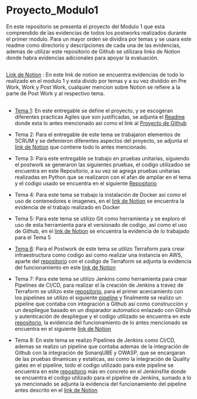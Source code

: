 # Proyecto_Modulo1


En este repositorio se presenta el proyecto del Modulo 1 que esta comprendido de las evidencias de todos los postworks realizados durante el primer modulo. Para un mayor orden se dividira por temas y se usara este readme como directorio y descripciones de cada una de las evidencias, ademas de utilizar este repositorio de Github se utilizara links de Notion donde habra evidencias adicionales para apoyar la evaluación.
##
[Link de Notion](https://scratched-wall-a31.notion.site/HSBC-Curso-c07bb5f2599e4e0c80f0abbb245e481f) : En este link de notion se encuentra evidencias de todo lo realizado en el modulo 1 y esta divido por temas y a su vez dividido en Pre Work, Work y Post Work, cualquier mencion sobre Notion se refiere a la parte de Post Work y al respectivo tema.
##

* [Tema 1](https://github.com/andregarza/Proyecto_Modulo1/tree/main/Tema%201):
En este entregable se define el proyecto, y se escogeran diferentes practicas Agiles que son justificadas, se adjunta el [Readme](https://github.com/andregarza/Proyecto_Modulo1/tree/main/Tema%201) donde esta lo antes mencionado así como el link al [Proyecto de Github](https://github.com/users/andregarza/projects/2/views/1)

* Tema 2: Para el entregable de este tema se trabajaron elementos de SCRUM y se defenieron diferentes aspectos del proyecto, se adjunta el [link de Notion](https://scratched-wall-a31.notion.site/Postwork-319951fd5fa04c1cba960c840aefc784) que contiene todo lo antes mencionado.


* Tema 3: Para este entregable se trabajo en pruebas unitarias, siguiendo el postwork se generaron las siguientes pruebas, el codigo utilizadoo se encuentra en este Repositorio, a su vez se agrega pruebas unitarias realizadas en Python que se realizaron con el afan de ampliar en el tema y el codigo usado se encuentra en el siguiente [Repositorio](https://github.com/andregarza/Unit-Test.git)


* Tema 4: Para este tema se trabajo la instalación de Docker así como el uso de contenedores e imagenes, en el [ link de Notion](https://scratched-wall-a31.notion.site/Postwork-4f23c18b4805479b99449e32f5475b70) se encuentra la evidencia de el trabajo realizado en Docker

* Tema 5: Para este tema se utilizo Git como herramienta y se exploro el uso de esta herramienta para el versionado de codigo, así como el uso de Github, en el [link de Notion](https://scratched-wall-a31.notion.site/Postwork-d9e4f57533d2467ba02fd9d520a53287) se encuentra la evidencia de lo trabajado para el Tema 5

* [Tema 6](https://github.com/andregarza/my-api-infra.git):  Para el Postwork de este tema se utilizo Terraform para crear infraestructura como codigo así como realizar una instancia en AWS, aparte del [repositorio](https://github.com/andregarza/my-api-infra.git) con el codigo de Terraform se adjunta la evidencia del funcionamiento en este [link de Notion](https://scratched-wall-a31.notion.site/Postwork-1106840b0ee84142bd0b545b386b09ce)

* Tema 7: Para este tema se utilizo Jenkins como herramienta para crear Pipelines de CI/CD, para realizar el la creación de Jenkins a travez de Terraform se utilizo este [repositorio](https://github.com/andregarza/Jenkins_infra.git), para el primer acercamiento con los pipelines se utilizo el siguiente [pipeline](https://github.com/andregarza/tema07reto01/blob/main/Jenkinsfile) y finalmente se realizo un pipeline que contaba con integración a Github así como construcción y un despliegue basado en un disparador automatico enlazado con Github y autenticación de despliegue y el codigo utilizado se encuentra en este [repositorio](https://github.com/andregarza/Jenkins_infra/tree/main/App), la evidencia del funcionamiento de lo antes mencionado se encuentra en el siguiente [link de Notion](https://scratched-wall-a31.notion.site/Postwork-433f12c0128e40aaab8f3bd7c072c6ff)

* Tema 8: En este tema se realizo Pipelines de Jenkins como CI/CD, ademas se realizo un pipeline que contaba ademas de la integración de Github con la integración de SonarqUBE y OWASP, que se encargaran de las pruebas dinamicas y estaticas, así como la integración de Quality gates en el pipeline, todo el codigo utilizado para este pipeline se encuentra en este [repositorio](https://github.com/andregarza/Pipeline-clinic.git) más en concreto en el Jenkinsfile donde se encuentra el codigo utilizado para el pipeline de Jenkins, sumado a lo ya mencionado se adjunta la evidencia del funcionamiento del pipeline antes descrito en el [link de Notion](https://scratched-wall-a31.notion.site/Proyecto-323a333d6d734233865215f139afa55c) 


  
 
